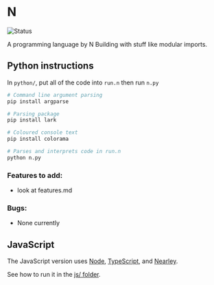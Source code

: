 # N
![Status](https://img.shields.io/badge/Status-Work%20In%20Progress-brightgreen)

A programming language by N Building with stuff like modular imports.

## Python instructions

In `python/`, put all of the code into `run.n` then run `n.py`

```sh
# Command line argument parsing
pip install argparse

# Parsing package
pip install lark

# Coloured console text
pip install colorama

# Parses and interprets code in run.n
python n.py
```

### Features to add:
- look at features.md

### Bugs:
- None currently

## JavaScript

The JavaScript version uses [Node](https://nodejs.org/),
[TypeScript](https://www.typescriptlang.org/), and
[Nearley](https://nearley.js.org/).

See how to run it in the [js/ folder](./js/README.md).
